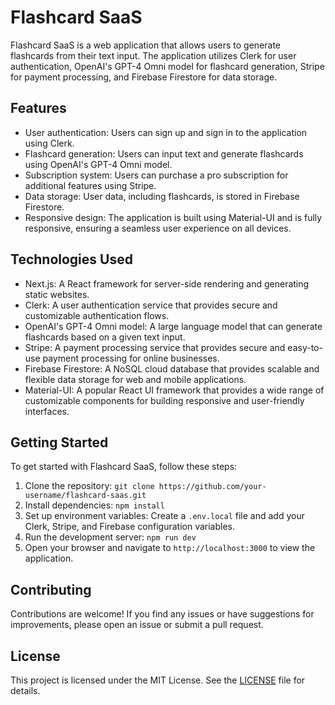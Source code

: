 # Flashcard SaaS

Flashcard SaaS is a web application that allows users to generate flashcards from their text input. The application utilizes Clerk for user authentication, OpenAI's GPT-4 Omni model for flashcard generation, Stripe for payment processing, and Firebase Firestore for data storage.

## Features

- User authentication: Users can sign up and sign in to the application using Clerk.
- Flashcard generation: Users can input text and generate flashcards using OpenAI's GPT-4 Omni model.
- Subscription system: Users can purchase a pro subscription for additional features using Stripe.
- Data storage: User data, including flashcards, is stored in Firebase Firestore.
- Responsive design: The application is built using Material-UI and is fully responsive, ensuring a seamless user experience on all devices.

## Technologies Used

- Next.js: A React framework for server-side rendering and generating static websites.
- Clerk: A user authentication service that provides secure and customizable authentication flows.
- OpenAI's GPT-4 Omni model: A large language model that can generate flashcards based on a given text input.
- Stripe: A payment processing service that provides secure and easy-to-use payment processing for online businesses.
- Firebase Firestore: A NoSQL cloud database that provides scalable and flexible data storage for web and mobile applications.
- Material-UI: A popular React UI framework that provides a wide range of customizable components for building responsive and user-friendly interfaces.

## Getting Started

To get started with Flashcard SaaS, follow these steps:

1. Clone the repository: `git clone https://github.com/your-username/flashcard-saas.git`
2. Install dependencies: `npm install`
3. Set up environment variables: Create a `.env.local` file and add your Clerk, Stripe, and Firebase configuration variables.
4. Run the development server: `npm run dev`
5. Open your browser and navigate to `http://localhost:3000` to view the application.

## Contributing

Contributions are welcome! If you find any issues or have suggestions for improvements, please open an issue or submit a pull request.

## License

This project is licensed under the MIT License. See the [LICENSE](LICENSE) file for details.
